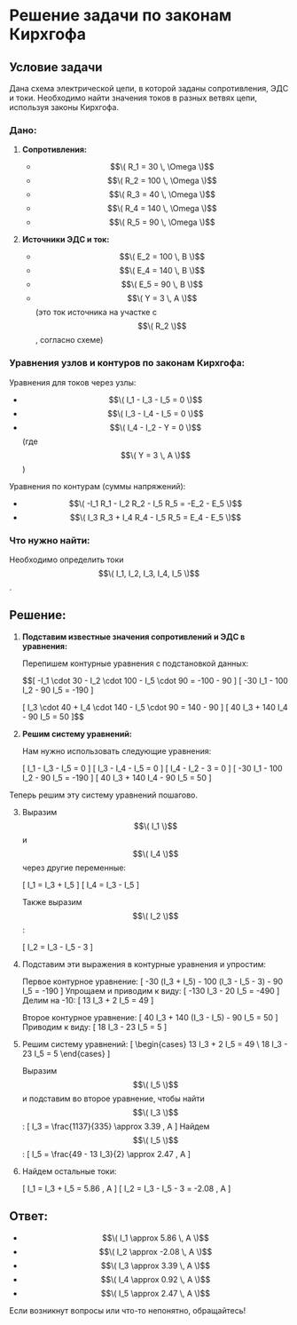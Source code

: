 # Решение задачи по законам Кирхгофа

## Условие задачи

Дана схема электрической цепи, в которой заданы сопротивления, ЭДС и токи. Необходимо найти значения токов в разных ветвях цепи, используя законы Кирхгофа.

### Дано:

1. **Сопротивления:**
   - $$\( R_1 = 30 \, \Omega \)$$
   - $$\( R_2 = 100 \, \Omega \)$$
   - $$\( R_3 = 40 \, \Omega \)$$
   - $$\( R_4 = 140 \, \Omega \)$$
   - $$\( R_5 = 90 \, \Omega \)$$

2. **Источники ЭДС и ток:**
   - $$\( E_2 = 100 \, В \)$$
   - $$\( E_4 = 140 \, В \)$$
   - $$\( E_5 = 90 \, В \)$$
   - $$\( Y = 3 \, A \)$$ (это ток источника на участке с $$\( R_2 \)$$, согласно схеме)

### Уравнения узлов и контуров по законам Кирхгофа:

Уравнения для токов через узлы:
- $$\( I_1 - I_3 - I_5 = 0 \)$$
- $$\( I_3 - I_4 - I_5 = 0 \)$$
- $$\( I_4 - I_2 - Y = 0 \)$$ (где $$\( Y = 3 \, A \)$$)

Уравнения по контурам (суммы напряжений):
- $$\( -I_1 R_1 - I_2 R_2 - I_5 R_5 = -E_2 - E_5 \)$$
- $$\( I_3 R_3 + I_4 R_4 - I_5 R_5 = E_4 - E_5 \)$$

### Что нужно найти:

Необходимо определить токи $$\( I_1, I_2, I_3, I_4, I_5 \)$$.

## Решение:

1. **Подставим известные значения сопротивлений и ЭДС в уравнения:**

   Перепишем контурные уравнения с подстановкой данных:

   $$\[
   -I_1 \cdot 30 - I_2 \cdot 100 - I_5 \cdot 90 = -100 - 90
   \]
   \[
   -30 I_1 - 100 I_2 - 90 I_5 = -190
   \]

   \[
   I_3 \cdot 40 + I_4 \cdot 140 - I_5 \cdot 90 = 140 - 90
   \]
   \[
   40 I_3 + 140 I_4 - 90 I_5 = 50
   \]$$


2. **Решим систему уравнений:**

   Нам нужно использовать следующие уравнения:

   \[
   I_1 - I_3 - I_5 = 0
   \]
   \[
   I_3 - I_4 - I_5 = 0
   \]
   \[
   I_4 - I_2 - 3 = 0
   \]
   \[
   -30 I_1 - 100 I_2 - 90 I_5 = -190
   \]
   \[
   40 I_3 + 140 I_4 - 90 I_5 = 50
   \]

Теперь решим эту систему уравнений пошагово.

3. Выразим $$\( I_1 \)$$ и $$\( I_4 \)$$ через другие переменные:

   \[
   I_1 = I_3 + I_5
   \]
   \[
   I_4 = I_3 - I_5
   \]

   Также выразим $$\( I_2 \)$$:

   \[
   I_2 = I_3 - I_5 - 3
   \]

4. Подставим эти выражения в контурные уравнения и упростим:

   Первое контурное уравнение:
   \[
   -30 (I_3 + I_5) - 100 (I_3 - I_5 - 3) - 90 I_5 = -190
   \]
   Упрощаем и приводим к виду:
   \[
   -130 I_3 - 20 I_5 = -490
   \]
   Делим на -10:
   \[
   13 I_3 + 2 I_5 = 49
   \]

   Второе контурное уравнение:
   \[
   40 I_3 + 140 (I_3 - I_5) - 90 I_5 = 50
   \]
   Приводим к виду:
   \[
   18 I_3 - 23 I_5 = 5
   \]

5. Решим систему уравнений:
   \[
   \begin{cases}
   13 I_3 + 2 I_5 = 49 \\
   18 I_3 - 23 I_5 = 5
   \end{cases}
   \]

   Выразим $$\( I_5 \)$$ и подставим во второе уравнение, чтобы найти $$\( I_3 \)$$:
   \[
   I_3 = \frac{1137}{335} \approx 3.39 \, A
   \]
   Найдем $$\( I_5 \)$$:
   \[
   I_5 = \frac{49 - 13 I_3}{2} \approx 2.47 \, A
   \]

6. Найдем остальные токи:

   \[
   I_1 = I_3 + I_5 = 5.86 \, A
   \]
   \[
   I_2 = I_3 - I_5 - 3 = -2.08 \, A
   \]

## Ответ:

- $$\( I_1 \approx 5.86 \, A \)$$
- $$\( I_2 \approx -2.08 \, A \)$$
- $$\( I_3 \approx 3.39 \, A \)$$
- $$\( I_4 \approx 0.92 \, A \)$$
- $$\( I_5 \approx 2.47 \, A \)$$

Если возникнут вопросы или что-то непонятно, обращайтесь!
